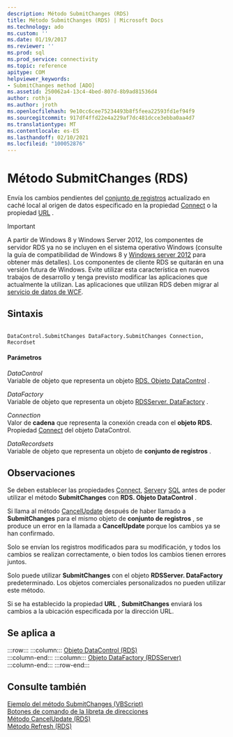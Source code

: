 ```yaml
---
description: Método SubmitChanges (RDS)
title: Método SubmitChanges (RDS) | Microsoft Docs
ms.technology: ado
ms.custom: ''
ms.date: 01/19/2017
ms.reviewer: ''
ms.prod: sql
ms.prod_service: connectivity
ms.topic: reference
apitype: COM
helpviewer_keywords:
- SubmitChanges method [ADO]
ms.assetid: 250062a4-13c4-4bed-807d-8b9ad81536d4
author: rothja
ms.author: jroth
ms.openlocfilehash: 9e10cc6cee75234493b8f5feea22593fd1ef94f9
ms.sourcegitcommit: 917df4ffd22e4a229af7dc481dcce3ebba0aa4d7
ms.translationtype: MT
ms.contentlocale: es-ES
ms.lasthandoff: 02/10/2021
ms.locfileid: "100052876"
---
```

# <a name="submitchanges-method-rds"></a>Método SubmitChanges (RDS)
Envía los cambios pendientes del [conjunto de registros](../ado-api/recordset-object-ado.md) actualizado en caché local al origen de datos especificado en la propiedad [Connect](./connect-property-rds.md) o la propiedad [URL](./url-property-rds.md) .  
  
> [!IMPORTANT]
>  A partir de Windows 8 y Windows Server 2012, los componentes de servidor RDS ya no se incluyen en el sistema operativo Windows (consulte la guía de compatibilidad de Windows 8 y [Windows server 2012](https://www.microsoft.com/download/details.aspx?id=27416) para obtener más detalles). Los componentes de cliente RDS se quitarán en una versión futura de Windows. Evite utilizar esta característica en nuevos trabajos de desarrollo y tenga previsto modificar las aplicaciones que actualmente la utilizan. Las aplicaciones que utilizan RDS deben migrar al [servicio de datos de WCF](/dotnet/framework/wcf/).  
  
## <a name="syntax"></a>Sintaxis  
  
```  
  
DataControl.SubmitChanges DataFactory.SubmitChanges Connection, Recordset  
```  
  
#### <a name="parameters"></a>Parámetros  
 *DataControl*  
 Variable de objeto que representa un objeto [RDS. Objeto DataControl](./datacontrol-object-rds.md) .  
  
 *DataFactory*  
 Variable de objeto que representa un objeto [RDSServer. DataFactory](./datafactory-object-rdsserver.md) .  
  
 *Connection*  
 Valor de **cadena** que representa la conexión creada con el **objeto RDS.** Propiedad [Connect](./connect-property-rds.md) del objeto DataControl.  
  
 *DataRecordsets*  
 Variable de objeto que representa un objeto de **conjunto de registros** .  
  
## <a name="remarks"></a>Observaciones  
 Se deben establecer las propiedades [Connect](./connect-property-rds.md), [Server](./server-property-rds.md)y [SQL](./sql-property.md) antes de poder utilizar el método **SubmitChanges** con **RDS. Objeto DataControl** .  
  
 Si llama al método [CancelUpdate](./cancelupdate-method-rds.md) después de haber llamado a **SubmitChanges** para el mismo objeto de **conjunto de registros** , se produce un error en la llamada a **CancelUpdate** porque los cambios ya se han confirmado.  
  
 Solo se envían los registros modificados para su modificación, y todos los cambios se realizan correctamente, o bien todos los cambios tienen errores juntos.  
  
 Solo puede utilizar **SubmitChanges** con el objeto **RDSServer. DataFactory** predeterminado. Los objetos comerciales personalizados no pueden utilizar este método.  
  
 Si se ha establecido la propiedad **URL** , **SubmitChanges** enviará los cambios a la ubicación especificada por la dirección URL.  
  
## <a name="applies-to"></a>Se aplica a  

:::row:::
    :::column:::
        [Objeto DataControl (RDS)](./datacontrol-object-rds.md)  
    :::column-end:::
    :::column:::
        [Objeto DataFactory (RDSServer)](./datafactory-object-rdsserver.md)  
    :::column-end:::
:::row-end:::

## <a name="see-also"></a>Consulte también  
 [Ejemplo del método SubmitChanges (VBScript)](./submitchanges-method-example-vbscript.md)   
 [Botones de comando de la libreta de direcciones](../../guide/remote-data-service/address-book-command-buttons.md)   
 [Método CancelUpdate (RDS)](./cancelupdate-method-rds.md)   
 [Método Refresh (RDS)](./refresh-method-rds.md)